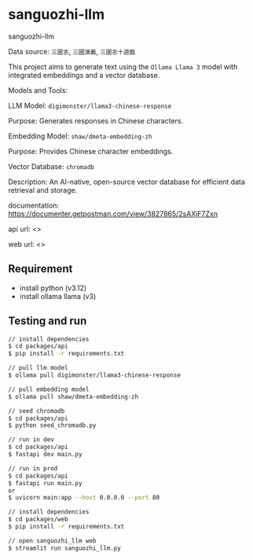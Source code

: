 # sanguozhi-llm

sanguozhi-llm

Data source: `三國志`, `三國演義`, `三國志十遊戲`

This project aims to generate text using the `Ollama Llama 3` model with integrated embeddings and a vector database.

Models and Tools:

LLM Model: `digimonster/llama3-chinese-response`

Purpose: Generates responses in Chinese characters.

Embedding Model: `shaw/dmeta-embedding-zh`

Purpose: Provides Chinese character embeddings.

Vector Database: `chromadb`

Description: An AI-native, open-source vector database for efficient data retrieval and storage.

documentation: <https://documenter.getpostman.com/view/3827865/2sAXjF7Zxn>

api url: <>

web url: <>

## Requirement

- install python (v3.12)
- install ollama llama (v3)

## Testing and run

```zsh
// install dependencies
$ cd packages/api
$ pip install -r requirements.txt

// pull llm model
$ ollama pull digimonster/llama3-chinese-response

// pull embedding model
$ ollama pull shaw/dmeta-embedding-zh

// seed chromadb
$ cd packages/api
$ python seed_chromadb.py

// run in dev
$ cd packages/api
$ fastapi dev main.py

// run in prod
$ cd packages/api
$ fastapi run main.py
or
$ uvicorn main:app --host 0.0.0.0 --port 80
```

```zsh
// install dependencies
$ cd packages/web
$ pip install -r requirements.txt

// open sanguozhi_llm web
$ streamlit run sanguozhi_llm.py
```
